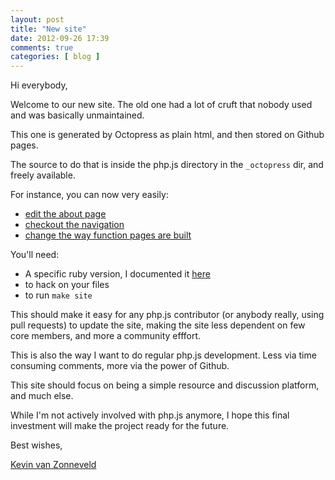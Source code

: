 ```yaml
---
layout: post
title: "New site"
date: 2012-09-26 17:39
comments: true
categories: [ blog ]
---
```


Hi everybody,

Welcome to our new site.
The old one had a lot of cruft that nobody used and was basically unmaintained.

This one is generated by Octopress as plain html, and then stored on Github pages.

The source to do that is inside the php.js directory in the `_octopress` dir, 
and freely available.

For instance, you can now very easily:

 - [edit the about page](https://github.com/kvz/phpjs/edit/master/_octopress/source/about/index.markdown)
 - [checkout the navigation](https://github.com/kvz/phpjs/blob/master/_octopress/source/_includes/custom/navigation.html)
 - [change the way function pages are built](https://github.com/kvz/phpjs/blob/master/_octopress/Rakefile#L30)

You'll need:

 - A specific ruby version, I documented it [here](http://kvz.io/blog/2012/09/25/blog-with-octopress/)
 - to hack on your files
 - to run `make site`

This should make it easy for any php.js contributor (or anybody really, using pull requests)
to update the site, making the site less dependent on few core members, and more a
community efffort.

This is also the way I want to do regular php.js development. Less via time
consuming comments, more via the power of Github.

This site should focus on being a simple resource and discussion platform, and much else.

While I'm not actively involved with php.js anymore, I hope this final investment will
make the project ready for the future.


Best wishes,

[Kevin van Zonneveld](http://twitter.com/kvz)